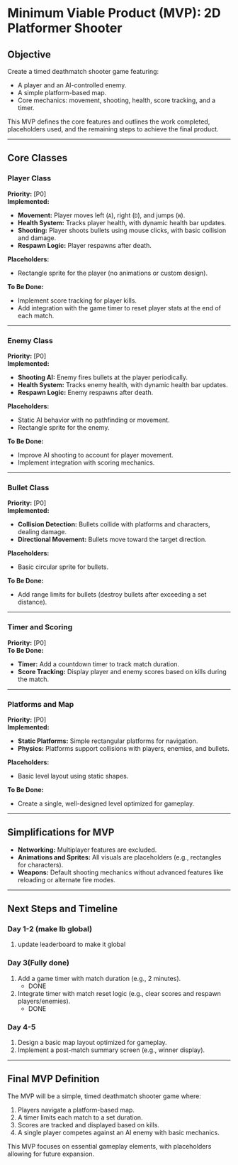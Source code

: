 # Minimum Viable Product (MVP): 2D Platformer Shooter

## Objective

Create a timed deathmatch shooter game featuring:

- A player and an AI-controlled enemy.
- A simple platform-based map.
- Core mechanics: movement, shooting, health, score tracking, and a timer.

This MVP defines the core features and outlines the work completed, placeholders used, and the remaining steps to achieve the final product.

---

## Core Classes

### Player Class

**Priority:** [P0]  
**Implemented:**

- **Movement:** Player moves left (`A`), right (`D`), and jumps (`W`).
- **Health System:** Tracks player health, with dynamic health bar updates.
- **Shooting:** Player shoots bullets using mouse clicks, with basic collision and damage.
- **Respawn Logic:** Player respawns after death.

**Placeholders:**

- Rectangle sprite for the player (no animations or custom design).

**To Be Done:**

- Implement score tracking for player kills.
- Add integration with the game timer to reset player stats at the end of each match.

---

### Enemy Class

**Priority:** [P0]  
**Implemented:**

- **Shooting AI:** Enemy fires bullets at the player periodically.
- **Health System:** Tracks enemy health, with dynamic health bar updates.
- **Respawn Logic:** Enemy respawns after death.

**Placeholders:**

- Static AI behavior with no pathfinding or movement.
- Rectangle sprite for the enemy.

**To Be Done:**

- Improve AI shooting to account for player movement.
- Implement integration with scoring mechanics.

---

### Bullet Class

**Priority:** [P0]  
**Implemented:**

- **Collision Detection:** Bullets collide with platforms and characters, dealing damage.
- **Directional Movement:** Bullets move toward the target direction.

**Placeholders:**

- Basic circular sprite for bullets.

**To Be Done:**

- Add range limits for bullets (destroy bullets after exceeding a set distance).

---

### Timer and Scoring

**Priority:** [P0]  
**To Be Done:**

- **Timer:** Add a countdown timer to track match duration.
- **Score Tracking:** Display player and enemy scores based on kills during the match.

---

### Platforms and Map

**Priority:** [P0]  
**Implemented:**

- **Static Platforms:** Simple rectangular platforms for navigation.
- **Physics:** Platforms support collisions with players, enemies, and bullets.

**Placeholders:**

- Basic level layout using static shapes.

**To Be Done:**

- Create a single, well-designed level optimized for gameplay.

---

## Simplifications for MVP

- **Networking:** Multiplayer features are excluded.
- **Animations and Sprites:** All visuals are placeholders (e.g., rectangles for characters).
- **Weapons:** Default shooting mechanics without advanced features like reloading or alternate fire modes.

---

## Next Steps and Timeline

### Day 1-2 (make lb global)

1. update leaderboard to make it global

### Day 3(Fully done)

1. Add a game timer with match duration (e.g., 2 minutes).
   - DONE
2. Integrate timer with match reset logic (e.g., clear scores and respawn players/enemies).
   - DONE

### Day 4-5

1. Design a basic map layout optimized for gameplay.
2. Implement a post-match summary screen (e.g., winner display).

---

## Final MVP Definition

The MVP will be a simple, timed deathmatch shooter game where:

1. Players navigate a platform-based map.
2. A timer limits each match to a set duration.
3. Scores are tracked and displayed based on kills.
4. A single player competes against an AI enemy with basic mechanics.

This MVP focuses on essential gameplay elements, with placeholders allowing for future expansion.
